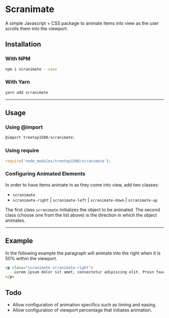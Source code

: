 # Scranimate
A simple Javascript + CSS package to animate items into view as the user scrolls them into the viewport.

## Installation
### With NPM
```bash
npm i scranimate --save
```
### With Yarn
```bash
yarn add scranimate
```
---
## Usage
### Using @import
```javascript
@import treetop1500/scranimate;
```

### Using require
```javascript
require('node_modules/treetop1500/scranimate');
```

### Configuring Animated Elements

 In order to have items animate in as they come into view, add two classes:

- `scranimate` 
- `scranimate-right` | `scranimate-left` | `scranimate-down` | `scranimate-up`

The first class `scranimate` initializes the object to be animated.  The second class (choose one from the list above) is the direction in which the object animates.

---

## Example

In the following example the paragraph will animate into the right when it is 50% within the viewport.

```html
<p class="scranimate scranimate-right">
    Lorem ipsum dolor sit amet, consectetur adipiscing elit. Proin faucibus elit sit amet ipsum varius sollicitudin. Vivamus lacinia venenatis erat. Nulla consequat turpis et hendrerit tristique. Suspendisse eleifend elit porttitor magna vehicula, in pharetra augue imperdiet. Integer ut tincidunt nunc, vel finibus ligula. Integer eleifend congue augue, sed blandit mauris blandit nec. In ac leo diam. Fusce dictum lectus ac nulla condimentum rhoncus. Suspendisse potenti. Phasellus luctus orci in gravida accumsan. Pellentesque nec sodales nunc.
</p>
```

## Todo

 - Allow configuration of animation specifics such as timing and easing.
 - Allow configuration of viewport percentage that initiates animation.
